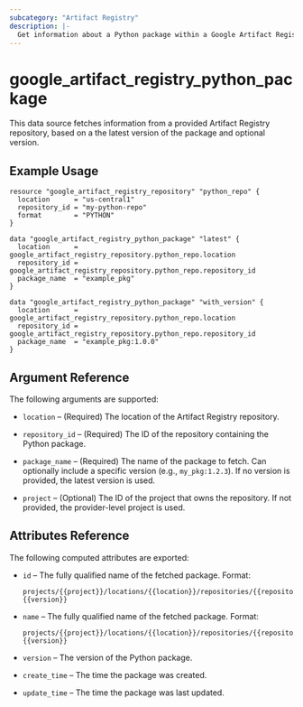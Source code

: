 ```yaml
---
subcategory: "Artifact Registry"
description: |-
  Get information about a Python package within a Google Artifact Registry Repository.
---
```


# google_artifact_registry_python_package

This data source fetches information from a provided Artifact Registry repository, based on a the latest version of the package and optional version.

## Example Usage

```hcl
resource "google_artifact_registry_repository" "python_repo" {
  location      = "us-central1"
  repository_id = "my-python-repo"
  format        = "PYTHON"
}

data "google_artifact_registry_python_package" "latest" {
  location      = google_artifact_registry_repository.python_repo.location
  repository_id = google_artifact_registry_repository.python_repo.repository_id
  package_name  = "example_pkg"
}

data "google_artifact_registry_python_package" "with_version" {
  location      = google_artifact_registry_repository.python_repo.location
  repository_id = google_artifact_registry_repository.python_repo.repository_id
  package_name  = "example_pkg:1.0.0"
}
```

## Argument Reference

The following arguments are supported:

* `location` – (Required) The location of the Artifact Registry repository.

* `repository_id` – (Required) The ID of the repository containing the Python package.

* `package_name` – (Required) The name of the package to fetch. Can optionally include a specific version (e.g., `my_pkg:1.2.3`). If no version is provided, the latest version is used.

* `project` – (Optional) The ID of the project that owns the repository. If not provided, the provider-level project is used.

## Attributes Reference

The following computed attributes are exported:

* `id` – The fully qualified name of the fetched package. Format:  
  ```
  projects/{{project}}/locations/{{location}}/repositories/{{repository_id}}/pythonPackages/{{package}}:{{version}}
  ```

* `name` – The fully qualified name of the fetched package. Format:  
  ```
  projects/{{project}}/locations/{{location}}/repositories/{{repository_id}}/pythonPackages/{{package}}:{{version}}
  ```

* `version` – The version of the Python package.

* `create_time` – The time the package was created.

* `update_time` – The time the package was last updated.

